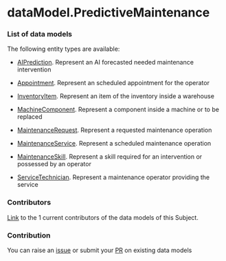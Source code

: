 # dataModel.PredictiveMaintenance

### List of data models

The following entity types are available:
- [AIPrediction](https://github.com/smart-data-models/dataModel.PredictiveMaintenance/blob/master/AIPrediction/README.md). Represent an AI forecasted needed maintenance intervention

- [Appointment](https://github.com/smart-data-models/dataModel.PredictiveMaintenance/blob/master/Appointment/README.md). Represent an scheduled appointment for the operator

- [InventoryItem](https://github.com/smart-data-models/dataModel.PredictiveMaintenance/blob/master/InventoryItem/README.md). Represent an item of the inventory inside a warehouse

- [MachineComponent](https://github.com/smart-data-models/dataModel.PredictiveMaintenance/blob/master/MachineComponent/README.md). Represent a component inside a machine or to be replaced

- [MaintenanceRequest](https://github.com/smart-data-models/dataModel.PredictiveMaintenance/blob/master/MaintenanceRequest/README.md). Represent a requested maintenance operation

- [MaintenanceService](https://github.com/smart-data-models/dataModel.PredictiveMaintenance/blob/master/MaintenanceService/README.md). Represent a scheduled maintenance operation

- [MaintenanceSkill](https://github.com/smart-data-models/dataModel.PredictiveMaintenance/blob/master/MaintenanceSkill/README.md). Represent a skill required for an intervention or possessed by an operator

- [ServiceTechnician](https://github.com/smart-data-models/dataModel.PredictiveMaintenance/blob/master/ServiceTechnician/README.md). Represent a maintenance operator providing the service



### Contributors
[Link](https://github.com/smart-data-models/dataModel.PredictiveMaintenance/blob/master/CONTRIBUTORS.yaml) to the 1 current contributors of the data models of this Subject.


### Contribution
You can raise an [issue](https://github.com/smart-data-models/dataModel.PredictiveMaintenance/issues) or submit your [PR](https://github.com/smart-data-models/dataModel.PredictiveMaintenance/pulls) on existing data models
